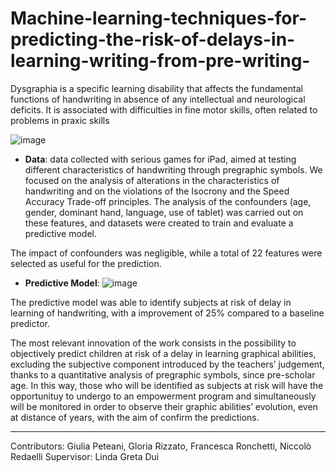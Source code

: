 # Machine-learning-techniques-for-predicting-the-risk-of-delays-in-learning-writing-from-pre-writing-


Dysgraphia is a specific learning disability that affects the fundamental functions of handwriting in 
absence of any intellectual and neurological deficits. It is associated with difficulties in fine motor 
skills, often related to problems in praxic skills

![image](https://user-images.githubusercontent.com/92247654/188006985-59a649e1-1685-4886-9af2-77902f776a0b.png)


- **Data**: data collected with serious games for iPad, aimed at testing different characteristics of 
handwriting through pregraphic symbols. 
We focused on the analysis of alterations in the characteristics of 
handwriting and on the violations of the Isocrony and the Speed Accuracy Trade-off principles. 
The analysis of the confounders (age, gender, dominant hand, language, use of tablet) was carried out on
these features, and datasets were created to train and evaluate a predictive model.

The impact of confounders was negligible, while a total of 22 features were selected as useful for the 
prediction.

- **Predictive Model**: 
![image](https://user-images.githubusercontent.com/92247654/188008475-4a6bd49a-103c-41c3-868c-7b7c94fa28b2.png)


The predictive model was able to identify subjects at risk of delay in learning of 
handwriting, with a improvement of 25% compared to a baseline predictor. 

The most relevant innovation of the work consists in the possibility to objectively predict children at 
risk of a delay in learning graphical abilities, excluding the subjective component introduced by the 
teachers’ judgement, thanks to a quantitative analysis of pregraphic symbols, since pre-scholar age. 
In this way, those who will be identified as subjects at risk will have the opportunituy to undergo to 
an empowerment program and simultaneously will be monitored in order to observe their graphic 
abilities’ evolution, even at distance of years, with the aim of confirm the predictions.

---
Contributors: Giulia Peteani, Gloria Rizzato, Francesca Ronchetti, Niccolò Redaelli 
Supervisor: Linda Greta Dui
